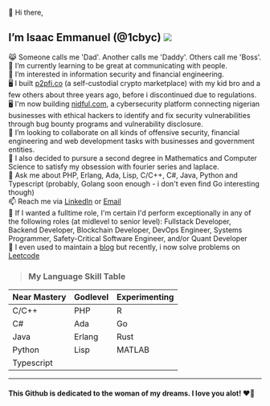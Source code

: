 👋 Hi there,
<!--## I’m Isaac Emmanuel (@1cbyc) ![](https://komarev.com/ghpvc/?username=1cbyc&color=blueviolet)-->
## I’m Isaac Emmanuel (@1cbyc) ![](https://komarev.com/ghpvc/?username=1cbyc&color=blueviolet)

  😹 Someone calls me 'Dad'. Another calls me 'Daddy'. Others call me 'Boss'.<br>
  🌱 I’m currently learning to be great at communicating with people.<br>
  👀 I’m interested in information security and financial engineering.<br>
  🖥 I built [p2pfi.co](https://alpha.p2pfi.co) (a self-custodial crypto marketplace) with my kid bro and a few others about three years ago, before i discontinued due to regulations.<br>
  🖥 I'm now building [nidful.com](https://nidful.com), a cybersecurity platform connecting nigerian businesses with ethical hackers to identify and fix security vulnerabilities through bug bounty programs and vulnerability disclosure.<br>
  💞️ I’m looking to collaborate on all kinds of offensive security, financial engineering and web development tasks with businesses and government entities.<br>
  🔭 I also decided to pursure a second degree in Mathematics and Computer Science to satisfy my obsession with fourier series and laplace.<br>
  🥋 Ask me about PHP, Erlang, Ada, Lisp, C/C++, C#, Java, Python and Typescript (probably, Golang soon enough - i don't even find Go interesting though)<br>
  📫 Reach me via [LinkedIn](https://linkedin.com/in/isaacnsisong) or [Email](mailto:ei@nsisong.com)<br>
  🥋 If I wanted a fulltime role, I'm certain I'd perform exceptionally in any of the following roles (at midlevel to senior level): Fullstack Developer, Backend Developer, Blockchain Developer, DevOps Engineer, Systems Programmer, Safety-Critical Software Engineer, and/or Quant Developer<br>
  👀 I even used to maintain a [blog](https://ei.nsisong.com) but recently, i now solve problems on [Leetcode](https://leetcode.com/u/1cbyc/)

> ### My Language Skill Table

| Near Mastery | Godlevel   | Experimenting |
|--------------|------------|---------------|
| C/C++        | PHP        | R             |
| C#           | Ada        | Go            |
| Java         | Erlang     | Rust          |
| Python       | Lisp       | MATLAB        |
| Typescript   |            |               |

<hr>

#### This Github  is dedicated to the woman of my dreams. I love you alot! ❤️🌹
